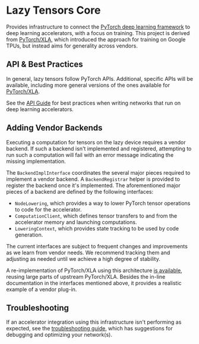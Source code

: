 # Lazy Tensors Core

Provides infrastructure to connect the [PyTorch deep learning framework](https://pytorch.org/)
to deep learning accelerators, with a focus on training. This project is derived from [PyTorch/XLA](https://github.com/pytorch/xla),
which introduced the approach for training on Google TPUs, but instead aims for generality across vendors.

## <a name="API"></a> API & Best Practices

In general, lazy tensors follow PyTorch APIs. Additional, specific APIs will be available,
including more general versions of the ones available for [PyTorch/XLA](https://pytorch.org/xla/master).

See the [API Guide](API_GUIDE.md) for best practices when writing networks that
run on deep learning accelerators.

## Adding Vendor Backends

Executing a computation for tensors on the lazy device requires a vendor backend.
If such a backend isn't implemented and registered, attempting to run such a
computation will fail with an error message indicating the missing implementation.

The `BackendImplInterface` coordinates the several major pieces required to implement
a vendor backend. A `BackendRegistrar` helper is provided to register the backend
once it's implemented. The aforementioned major pieces of a backend are defined by
the following interfaces:

* `NodeLowering`, which provides a way to lower PyTorch tensor operations to code
  for the accelerator.
* `ComputationClient`, which defines tensor transfers to and from the accelerator
  memory and launching computations.
* `LoweringContext`, which provides state tracking to be used by code generation.

The current interfaces are subject to frequent changes and improvements as we learn
from vendor needs. We recommend tracking them and adjusting as needed until we
achieve a high degree of stability.

A re-implementation of PyTorch/XLA using this architecture [is available](https://github.com/pytorch/xla/tree/asuhan/xla_ltc_plugin),
reusing large parts of upstream PyTorch/XLA. Besides the in-line documentation
in the interfaces mentioned above, it provides a realistic example of a vendor
plug-in.

## <a name="Troubleshooting"></a> Troubleshooting

If an accelerator integration using this infrastructure isn't performing as expected,
see the [troubleshooting guide](TROUBLESHOOTING.md), which has suggestions for
debugging and optimizing your network(s).
